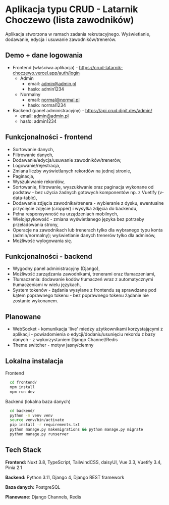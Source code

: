 # Aplikacja typu CRUD - Latarnik Choczewo (lista zawodników)

Aplikacja stworzona w ramach zadania rekrutacyjnego. Wyświetlanie, dodawanie, edycja i usuwanie zawodników/trenerów.



## Demo + dane logowania

- Frontend (właściwa aplikacja) - https://crud-latarnik-choczewo.vercel.app/auth/login 
    - Admin
        - email: admin@admin.pl
        - hasło: admin1234
    - Normalny
        - email: normal@normal.pl
        - hasło: normal1234
- Backend (panel administracyjny) - https://api.crud.dipit.dev/admin/
    - email: admin@admin.pl
    - hasło: admin1234



## Funkcjonalności - frontend

- Sortowanie danych,
- Filtrowanie danych,
- Dodawanie/edycja/usuwanie zawodników/trenerów,
- Logowanie/rejestracja,
- Zmiana liczby wyświetlanych rekordów na jednej stronie,
- Paginacja,
- Wyszukiwanie rekordów,
- Sortowanie, filtrowanie, wyszukiwanie oraz paginacja wykonane od podstaw - bez użycia żadnych gotowych komponentów np. z Vuetify (v-data-table),
- Dodawanie zdjęcia zawodnika/trenera - wybieranie z dysku, ewentualne przycięcie zdjęcie (cropper) i wysyłka zdjęcia do backendu,
- Pełna responsywność na urządzeniach mobilnych,
- Wielojęzykowość - zmiana wyświetlanego języka bez potrzeby przeładowania strony,
- Operacje na zawodnikach lub trenerach tylko dla wybranego typu konta (admin/normalny); wyświetlanie danych trenerów tylko dla adminów,
- Możliwość wylogowania się.

## Funkcjonalności - backend

- Wygodny panel administracyjny (Django),
- Możliwość zarządzania zawodnikami, trenerami oraz tłumaczeniami,
- Tłumaczenia: dodawanie kodów tłumaczeń wraz z automatycznymi tłumaczeniami w wielu językach,
- System tokenów - żądania wysyłane z frontendu są sprawdzane pod kątem poprawnego tokenu - bez poprawnego tokenu żądanie nie zostanie wykonanem.

## Planowane

- WebSocket - komunikacja 'live' miedzy użytkownikami korzystającymi z aplikacji - powiadomienia o edycji/dodaniu/usunięciu rekordu z bazy danych - z wykorzystaniem Django Channel/Redis
- Theme switcher - motyw jasny/ciemny



## Lokalna instalacja

Frontend

```bash
  cd frontend/
  npm install
  npm run dev
```
Backend (lokalna baza danych)

```bash
  cd backend/
  python -m venv venv
  source venv/bin/activate
  pip install -r requirements.txt
  python manage.py makemigrations && python manage.py migrate
  python manage.py runserver
```


    
## Tech Stack

**Frontend:** Nuxt 3.8, TypeScript, TailwindCSS, daisyUI, Vue 3.3, Vuetify 3.4, Pinia 2.1

**Backend:** Python 3.11, Django 4, Django REST framework

**Baza danych:** PostgreSQL

**Planowane:** Django Channels, Redis